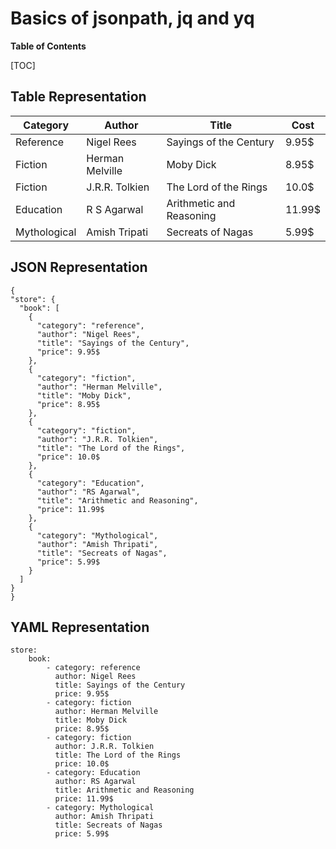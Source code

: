 # Basics of jsonpath, jq and yq
**Table of Contents**


[TOC]
## Table Representation
Category  | Author | Title | Cost
------------- | -------------| ------------- | -------------
Reference  | Nigel Rees | Sayings of the Century | 9.95$
Fiction | Herman Melville | Moby Dick | 8.95$
Fiction | J.R.R. Tolkien | The Lord of the Rings | 10.0$
Education | R S Agarwal | Arithmetic and Reasoning | 11.99$
Mythological | Amish Tripati | Secreats of Nagas | 5.99$

## JSON Representation 

	{
    "store": {
      "book": [
        {
          "category": "reference",
          "author": "Nigel Rees",
          "title": "Sayings of the Century",
          "price": 9.95$
        },
        {
          "category": "fiction",
          "author": "Herman Melville",
          "title": "Moby Dick",
          "price": 8.95$
        },
        {
          "category": "fiction",
          "author": "J.R.R. Tolkien",
          "title": "The Lord of the Rings",
          "price": 10.0$
        },
		{
          "category": "Education",
          "author": "RS Agarwal",
          "title": "Arithmetic and Reasoning",
          "price": 11.99$
        },
		{
          "category": "Mythological",
          "author": "Amish Thripati",
          "title": "Secreats of Nagas",
          "price": 5.99$
        }
      ]
  	}
	}


## YAML Representation 
	store:
  		book:
			- category: reference
			  author: Nigel Rees
			  title: Sayings of the Century
			  price: 9.95$
			- category: fiction
			  author: Herman Melville
			  title: Moby Dick
			  price: 8.95$
			- category: fiction
			  author: J.R.R. Tolkien
			  title: The Lord of the Rings
			  price: 10.0$
			- category: Education
			  author: RS Agarwal
			  title: Arithmetic and Reasoning
			  price: 11.99$
			- category: Mythological
			  author: Amish Thripati
			  title: Secreats of Nagas
			  price: 5.99$
